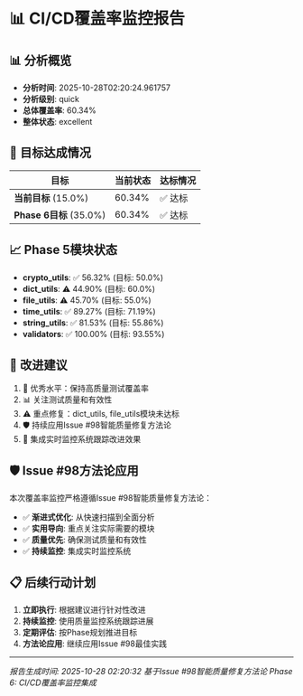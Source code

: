 # 📊 CI/CD覆盖率监控报告

## 📊 分析概览

- **分析时间**: 2025-10-28T02:20:24.961757
- **分析级别**: quick
- **总体覆盖率**: 60.34%
- **整体状态**: excellent

## 🎯 目标达成情况

| 目标 | 当前状态 | 达标情况 |
|------|----------|----------|
| **当前目标** (15.0%) | 60.34% | ✅ 达标 |
| **Phase 6目标** (35.0%) | 60.34% | ✅ 达标 |

## 📈 Phase 5模块状态

- **crypto_utils**: ✅ 56.32% (目标: 50.0%)
- **dict_utils**: ⚠️ 44.90% (目标: 60.0%)
- **file_utils**: ⚠️ 45.70% (目标: 55.0%)
- **time_utils**: ✅ 89.27% (目标: 71.19%)
- **string_utils**: ✅ 81.53% (目标: 55.86%)
- **validators**: ✅ 100.00% (目标: 93.55%)

## 🚀 改进建议

1. 🎉 优秀水平：保持高质量测试覆盖率
2. 📊 关注测试质量和有效性
3. ⚠️ 重点修复：dict_utils, file_utils模块未达标
4. 🛡️ 持续应用Issue #98智能质量修复方法论
5. 🔄 集成实时监控系统跟踪改进效果

## 🛡️ Issue #98方法论应用

本次覆盖率监控严格遵循Issue #98智能质量修复方法论：

- ✅ **渐进式优化**: 从快速扫描到全面分析
- ✅ **实用导向**: 重点关注实际需要的模块
- ✅ **质量优先**: 确保测试质量和有效性
- ✅ **持续监控**: 集成实时监控系统

## 📋 后续行动计划

1. **立即执行**: 根据建议进行针对性改进
2. **持续监控**: 使用质量监控系统跟踪进展
3. **定期评估**: 按Phase规划推进目标
4. **方法论应用**: 继续应用Issue #98最佳实践

---
*报告生成时间: 2025-10-28 02:20:32*
*基于Issue #98智能质量修复方法论*
*Phase 6: CI/CD覆盖率监控集成*
